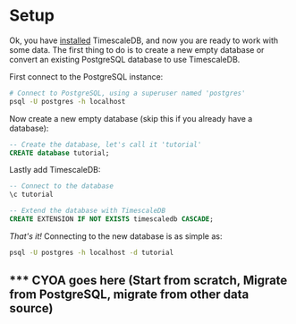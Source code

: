 # Setup

Ok, you have [installed][] TimescaleDB, and now you are ready to work with some
data.  The first thing to do is to create a new empty database or convert an
existing PostgreSQL database to use TimescaleDB.

First connect to the PostgreSQL instance:

```bash
# Connect to PostgreSQL, using a superuser named 'postgres'
psql -U postgres -h localhost
```

Now create a new empty database (skip this if you already have a database):

```sql
-- Create the database, let's call it 'tutorial'
CREATE database tutorial;
```

Lastly add TimescaleDB:

```sql
-- Connect to the database
\c tutorial

-- Extend the database with TimescaleDB
CREATE EXTENSION IF NOT EXISTS timescaledb CASCADE;
```

_That's it!_  Connecting to the new database is as simple as:

```bash
psql -U postgres -h localhost -d tutorial
```

## *** CYOA goes here (Start from scratch, Migrate from PostgreSQL, migrate from other data source)

[installed]: /getting-started/installation
